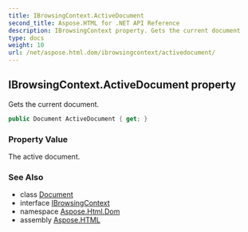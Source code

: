 ```yaml
---
title: IBrowsingContext.ActiveDocument
second_title: Aspose.HTML for .NET API Reference
description: IBrowsingContext property. Gets the current document
type: docs
weight: 10
url: /net/aspose.html.dom/ibrowsingcontext/activedocument/
---
```

## IBrowsingContext.ActiveDocument property

Gets the current document.

```csharp
public Document ActiveDocument { get; }
```

### Property Value

The active document.

### See Also

* class [Document](../../document/)
* interface [IBrowsingContext](../)
* namespace [Aspose.Html.Dom](../../ibrowsingcontext/)
* assembly [Aspose.HTML](../../../)
